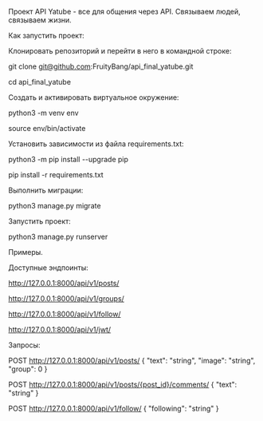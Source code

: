 Проект API Yatube - все для общения через API. Связываем людей, связываем жизни.

Как запустить проект:

Клонировать репозиторий и перейти в него в командной строке:

git clone git@github.com:FruityBang/api_final_yatube.git

cd api_final_yatube

Cоздать и активировать виртуальное окружение:

python3 -m venv env

source env/bin/activate

Установить зависимости из файла requirements.txt:

python3 -m pip install --upgrade pip

pip install -r requirements.txt

Выполнить миграции:

python3 manage.py migrate

Запустить проект:

python3 manage.py runserver

Примеры.

Доступные эндпоинты:

http://127.0.0.1:8000/api/v1/posts/

http://127.0.0.1:8000/api/v1/groups/

http://127.0.0.1:8000/api/v1/follow/

http://127.0.0.1:8000/api/v1/jwt/

Запросы:

POST http://127.0.0.1:8000/api/v1/posts/ { "text": "string", "image": "string", "group": 0 }

POST http://127.0.0.1:8000/api/v1/posts/{post_id}/comments/ { "text": "string" }

POST http://127.0.0.1:8000/api/v1/follow/ { "following": "string" }
